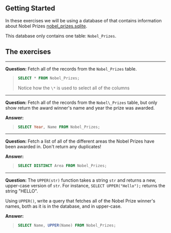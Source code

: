 ## Getting Started

In these exercises we will be using a database of that contains information
about Nobel Prizes [nobel_prizes.sqlite](nobel_prizes.sqlite). 

This database only contains one table: `Nobel_Prizes`. 

## The exercises
	
---

**Question:** Fetch all of the records from the `Nobel_Prizes` table. 

> ```sql
> SELECT * FROM Nobel_Prizes;
> ```
> Notice how the `\*` is used to select all of the columns
> 
---

**Question:** Fetch all of the records from the `Nobel\_Prizes` table, but only
show return the award winner's name and year the prize was awarded. 

**Answer:**
> ```sql
> SELECT Year, Name FROM Nobel_Prizes;
> ```

---

**Question:** Fetch a list of all of the different areas the Nobel Prizes have
been awarded in. Don't return any duplicates! 

**Answer:**
> ```sql
> SELECT DISTINCT Area FROM Nobel_Prizes;
> ```

---

**Question:** The `UPPER(str)` function takes a string `str` and returns a new,
upper-case version of `str`. For instance, `SELECT UPPER("Hello");` returns the
string "HELLO".

Using `UPPER()`, write a query that fetches all of the Nobel Prize winner's
names, both as it is in the database, and in upper-case.

**Answer:**
> ```sql
> SELECT Name, UPPER(Name) FROM Nobel_Prizes;
> ```
